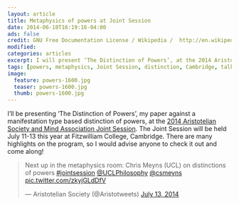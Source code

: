 ```yaml
---
layout: article
title: Metaphysics of powers at Joint Session
date: 2014-06-10T16:19:16-04:00
ads: false
credit: GNU Free Documentation License / Wikipedia /  http://en.wikipedia.org/wiki/AC_power_plugs_and_sockets#mediaviewer/File:A_plug.jpg 
modified:
categories: articles
excerpt: I will present ‘The Distinction of Powers’, at the 2014 Aristotelian Society and Mind Association Joint Session.
tags: [powers, metaphysics, Joint Session, distinction, Cambridge, talks, conferences]
image:
  feature: powers-1600.jpg
  teaser: powers-1600.jpg
  thumb: powers-1600.jpg
---
```


I’ll be presenting ‘The Distinction of Powers’, my paper against a manifestation type based distinction of powers, at the [2014 Aristotelian Society and Mind Association Joint Session](http://www.phil.cam.ac.uk/joint-session/js). The Joint Session will be held July 11-13 this year at Fitzwilliam College, Cambridge. There are many highlights on the program, so I would advise anyone to check it out and come along!

<blockquote class="twitter-tweet" lang="en"><p>Next up in the metaphysics room: Chris Meyns (UCL) on distinctions of powers <a href="https://twitter.com/hashtag/jointsession?src=hash">#jointsession</a> <a href="https://twitter.com/UCLPhilosophy">@UCLPhilosophy</a> <a href="https://twitter.com/csmeyns">@csmeyns</a> <a href="http://t.co/zkyjGLdDfV">pic.twitter.com/zkyjGLdDfV</a></p>&mdash; Aristotelian Society (@Aristotweets) <a href="https://twitter.com/Aristotweets/statuses/488326872816562176">July 13, 2014</a></blockquote>
<script async src="//platform.twitter.com/widgets.js" charset="utf-8"></script>